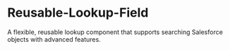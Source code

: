 # Reusable-Lookup-Field
A flexible, reusable lookup component that supports searching Salesforce objects with advanced features.
